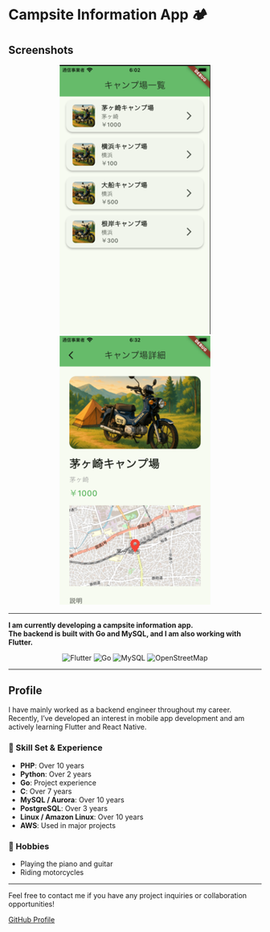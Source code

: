 # Campsite Information App 🏕️

## Screenshots

<p align="center">
  <img src="https://github.com/ttsukahara967/campsite_app/raw/main/img/screenshot/s1.png" alt="App Screenshot 1" width="300"/>
  <img src="https://github.com/ttsukahara967/campsite_app/raw/main/img/screenshot/s2.png" alt="App Screenshot 2" width="300"/>
</p>

---

**I am currently developing a campsite information app.  
The backend is built with Go and MySQL, and I am also working with Flutter.**

<p align="center">
  <img src="https://img.shields.io/badge/Flutter-02569B?logo=flutter&logoColor=white" alt="Flutter"/>
  <img src="https://img.shields.io/badge/Go-00ADD8?logo=go&logoColor=white" alt="Go"/>
  <img src="https://img.shields.io/badge/MySQL-4479A1?logo=mysql&logoColor=white" alt="MySQL"/>
  <img src="https://img.shields.io/badge/OpenStreetMap-7EBC6F?logo=openstreetmap&logoColor=white" alt="OpenStreetMap"/>
</p>

---

## Profile

I have mainly worked as a backend engineer throughout my career.  
Recently, I’ve developed an interest in mobile app development and am actively learning Flutter and React Native.

### 🔧 Skill Set & Experience

- **PHP**: Over 10 years
- **Python**: Over 2 years
- **Go**: Project experience
- **C**: Over 7 years
- **MySQL / Aurora**: Over 10 years
- **PostgreSQL**: Over 3 years
- **Linux / Amazon Linux**: Over 10 years
- **AWS**: Used in major projects

### 🎵 Hobbies
- Playing the piano and guitar
- Riding motorcycles

---

Feel free to contact me if you have any project inquiries or collaboration opportunities!

[GitHub Profile](https://github.com/ttsukahara967)
